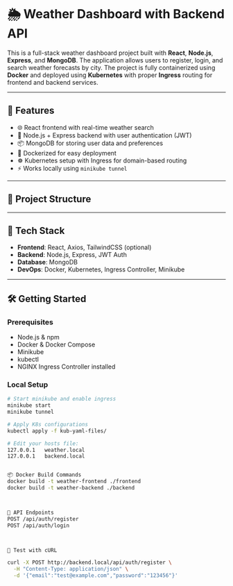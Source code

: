 # 🌦️ Weather Dashboard with Backend API

This is a full-stack weather dashboard project built with **React**, **Node.js**, **Express**, and **MongoDB**. The application allows users to register, login, and search weather forecasts by city. The project is fully containerized using **Docker** and deployed using **Kubernetes** with proper **Ingress** routing for frontend and backend services.

---

## 🚀 Features

- 🌐 React frontend with real-time weather search
- 🔐 Node.js + Express backend with user authentication (JWT)
- 📦 MongoDB for storing user data and preferences
- 🐳 Dockerized for easy deployment
- ☸️ Kubernetes setup with Ingress for domain-based routing
- ⚡ Works locally using `minikube tunnel`

---

## 📁 Project Structure


---

## 🧰 Tech Stack

- **Frontend**: React, Axios, TailwindCSS (optional)
- **Backend**: Node.js, Express, JWT Auth
- **Database**: MongoDB
- **DevOps**: Docker, Kubernetes, Ingress Controller, Minikube

---

## 🛠️ Getting Started

### Prerequisites

- Node.js & npm
- Docker & Docker Compose
- Minikube
- kubectl
- NGINX Ingress Controller installed

### Local Setup

```bash
# Start minikube and enable ingress
minikube start
minikube tunnel

# Apply K8s configurations
kubectl apply -f kub-yaml-files/

# Edit your hosts file:
127.0.0.1   weather.local
127.0.0.1   backend.local


📦 Docker Build Commands
docker build -t weather-frontend ./frontend
docker build -t weather-backend ./backend



📡 API Endpoints
POST /api/auth/register
POST /api/auth/login



🧪 Test with cURL

curl -X POST http://backend.local/api/auth/register \
  -H "Content-Type: application/json" \
  -d '{"email":"test@example.com","password":"123456"}'